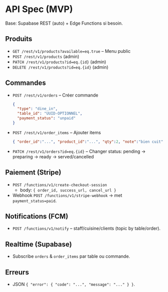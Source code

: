 # API Spec (MVP)

Base: Supabase REST (auto) + Edge Functions si besoin.

## Produits
- `GET /rest/v1/products?available=eq.true` – Menu public
- `POST /rest/v1/products` (admin)
- `PATCH /rest/v1/products?id=eq.{id}` (admin)
- `DELETE /rest/v1/products?id=eq.{id}` (admin)

## Commandes
- `POST /rest/v1/orders` – Créer commande
  ```json
  {
    "type": "dine_in",
    "table_id": "UUID-OPTIONNEL",
    "payment_status": "unpaid"
  }
  ```
- `POST /rest/v1/order_items` – Ajouter items
  ```json
  { "order_id":"...", "product_id":"...", "qty":2, "note":"bien cuit" }
  ```
- `PATCH /rest/v1/orders?id=eq.{id}` – Changer status: pending → preparing → ready → served/cancelled

## Paiement (Stripe)
- `POST /functions/v1/create-checkout-session`
  - body: `{ order_id, success_url, cancel_url }`
- Webhook `POST /functions/v1/stripe-webhook` → met `payment_status=paid`.

## Notifications (FCM)
- `POST /functions/v1/notify` – staff/cuisine/clients (topic by table/order).

## Realtime (Supabase)
- Subscribe `orders` & `order_items` par table ou commande.

## Erreurs
- JSON `{ "error": { "code": "...", "message": "..." } }`.
